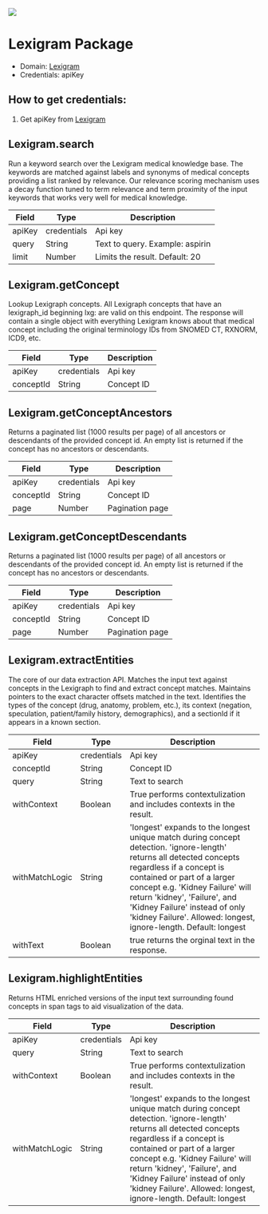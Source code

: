 [![](https://scdn.rapidapi.com/RapidAPI_banner.png)](https://rapidapi.com/package/Lexigram/functions?utm_source=RapidAPIGitHub_LexigramFunctions&utm_medium=button&utm_content=RapidAPI_GitHub)
# Lexigram Package

* Domain: [Lexigram](http://www.lexigram.io/)
* Credentials: apiKey

## How to get credentials: 
1. Get apiKey from [Lexigram](https://app.lexigram.io/#/account) 
 
## Lexigram.search
Run a keyword search over the Lexigram medical knowledge base. The keywords are matched against labels and synonyms of medical concepts providing a list ranked by relevance. Our relevance scoring mechanism uses a decay function tuned to term relevance and term proximity of the input keywords that works very well for medical knowledge.

| Field | Type  | Description
|-------|-------|----------
| apiKey| credentials| Api key
| query | String| Text to query. Example: aspirin
| limit | Number| Limits the result. Default: 20

## Lexigram.getConcept
Lookup Lexigraph concepts. All Lexigraph concepts that have an lexigraph_id beginning lxg: are valid on this endpoint. The response will contain a single object with everything Lexigram knows about that medical concept including the original terminology IDs from SNOMED CT, RXNORM, ICD9, etc.

| Field    | Type  | Description
|----------|-------|----------
| apiKey   | credentials| Api key
| conceptId| String| Concept ID

## Lexigram.getConceptAncestors
Returns a paginated list (1000 results per page) of all ancestors or descendants of the provided concept id. An empty list is returned if the concept has no ancestors or descendants.

| Field    | Type  | Description
|----------|-------|----------
| apiKey   | credentials| Api key
| conceptId| String| Concept ID
| page     | Number| Pagination page

## Lexigram.getConceptDescendants
Returns a paginated list (1000 results per page) of all ancestors or descendants of the provided concept id. An empty list is returned if the concept has no ancestors or descendants.

| Field    | Type  | Description
|----------|-------|----------
| apiKey   | credentials| Api key
| conceptId| String| Concept ID
| page     | Number| Pagination page

## Lexigram.extractEntities
The core of our data extraction API. Matches the input text against concepts in the Lexigraph to find and extract concept matches. Maintains pointers to the exact character offsets matched in the text. Identifies the types of the concept (drug, anatomy, problem, etc.), its context (negation, speculation, patient/family history, demographics), and a sectionId if it appears in a known section.

| Field         | Type   | Description
|---------------|--------|----------
| apiKey        | credentials | Api key
| conceptId     | String | Concept ID
| query         | String | Text to search
| withContext   | Boolean| True performs contextulization and includes contexts in the result.
| withMatchLogic| String | 'longest' expands to the longest unique match during concept detection. 'ignore-length' returns all detected concepts regardless if a concept is contained or part of a larger concept e.g. 'Kidney Failure' will return 'kidney', 'Failure', and 'Kidney Failure' instead of only 'kidney Failure'. Allowed: longest, ignore-length. Default: longest
| withText      | Boolean| true returns the orginal text in the response.

## Lexigram.highlightEntities
Returns HTML enriched versions of the input text surrounding found concepts in span tags to aid visualization of the data.

| Field         | Type   | Description
|---------------|--------|----------
| apiKey        | credentials | Api key
| query         | String | Text to search
| withContext   | Boolean| True performs contextulization and includes contexts in the result.
| withMatchLogic| String | 'longest' expands to the longest unique match during concept detection. 'ignore-length' returns all detected concepts regardless if a concept is contained or part of a larger concept e.g. 'Kidney Failure' will return 'kidney', 'Failure', and 'Kidney Failure' instead of only 'kidney Failure'. Allowed: longest, ignore-length. Default: longest

